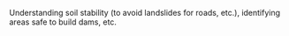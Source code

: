 Understanding soil stability (to avoid landslides for roads, etc.), identifying areas safe to build dams, etc.